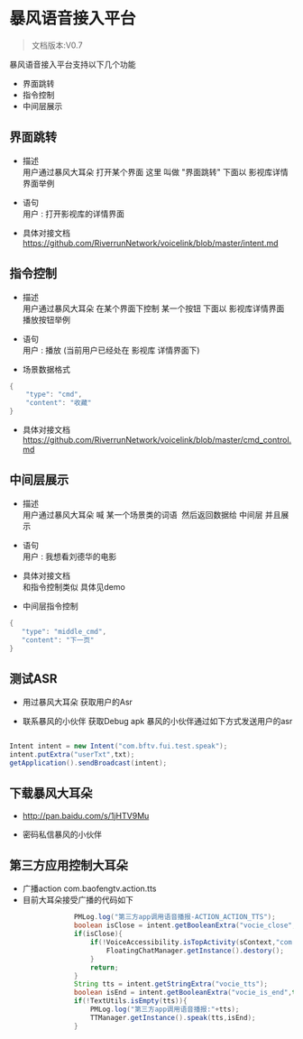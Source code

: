 # 暴风语音接入平台

> 文档版本:V0.7

暴风语音接入平台支持以下几个功能 <br>

- 界面跳转
- 指令控制
- 中间层展示

## 界面跳转 

- 描述 <br>
用户通过暴风大耳朵 打开某个界面 这里 叫做 "界面跳转" 下面以 影视库详情界面举例

- 语句 <br>
用户 : 打开影视库的详情界面

- 具体对接文档 <br>
https://github.com/RiverrunNetwork/voicelink/blob/master/intent.md <br>

## 指令控制

- 描述 <br>
用户通过暴风大耳朵 在某个界面下控制 某一个按钮 下面以 影视库详情界面 播放按钮举例 <br>

- 语句 <br>
用户 : 播放 (当前用户已经处在 影视库 详情界面下)
- 场景数据格式 <br>
```java
{
    "type": "cmd",
    "content": "收藏"
}
```

- 具体对接文档 <br>
https://github.com/RiverrunNetwork/voicelink/blob/master/cmd_control.md <br>

## 中间层展示

- 描述 <br>
用户通过暴风大耳朵 喊 某一个场景类的词语  然后返回数据给 中间层 并且展示<br>

- 语句 <br>
用户 : 我想看刘德华的电影 <br>

- 具体对接文档 <br>
 和指令控制类似 具体见demo <br>
- 中间层指令控制 <br>
 ```java
{
    "type": "middle_cmd",
    "content": "下一页"
}
```

## 测试ASR

- 用过暴风大耳朵 获取用户的Asr <br>

- 联系暴风的小伙伴 获取Debug apk 暴风的小伙伴通过如下方式发送用户的asr 

```java

Intent intent = new Intent("com.bftv.fui.test.speak");
intent.putExtra("userTxt",txt);
getApplication().sendBroadcast(intent);  

```

## 下载暴风大耳朵

- http://pan.baidu.com/s/1jHTV9Mu <br>

- 密码私信暴风的小伙伴 <br>

## 第三方应用控制大耳朵

- 广播action com.baofengtv.action.tts <br>
- 目前大耳朵接受广播的代码如下 <br>
```java
                PMLog.log("第三方app调用语音播报-ACTION_ACTION_TTS");
                boolean isClose = intent.getBooleanExtra("vocie_close",false);
                if(isClose){
                    if(!VoiceAccessibility.isTopActivity(sContext,"com.bftv.function.middle.MiddleActivity")){
                        FloatingChatManager.getInstance().destory();
                    }
                    return;
                }
                String tts = intent.getStringExtra("vocie_tts");
                boolean isEnd = intent.getBooleanExtra("vocie_is_end",true);
                if(!TextUtils.isEmpty(tts)){
                    PMLog.log("第三方app调用语音播报:"+tts);
                    TTManager.getInstance().speak(tts,isEnd);
                }
 ```



